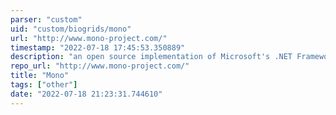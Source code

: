```yaml
---
parser: "custom"
uid: "custom/biogrids/mono"
url: "http://www.mono-project.com/"
timestamp: "2022-07-18 17:45:53.350889"
description: "an open source implementation of Microsoft's .NET Framework based on the ECMA standards for C# and the Common Language Runtime."
repo_url: "http://www.mono-project.com/"
title: "Mono"
tags: ["other"]
date: "2022-07-18 21:23:31.744610"
---
```

